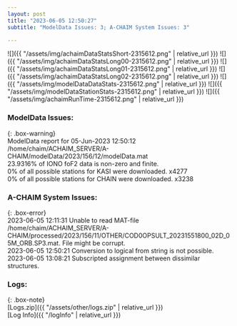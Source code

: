 ```yaml
---
layout: post
title: "2023-06-05 12:50:27"
subtitle: "ModelData Issues: 3; A-CHAIM System Issues: 3"

---
```


![]({{ "/assets/img/achaimDataStatsShort-2315612.png" | relative_url }})
![]({{ "/assets/img/achaimDataStatsLong00-2315612.png" | relative_url }})
![]({{ "/assets/img/achaimDataStatsLong01-2315612.png" | relative_url }})
![]({{ "/assets/img/achaimDataStatsLong02-2315612.png" | relative_url }})
![]({{ "/assets/img/modelDataDataStats-2315612.png" | relative_url }})
![]({{ "/assets/img/modelDataStationStats-2315612.png" | relative_url }})
![]({{ "/assets/img/achaimRunTime-2315612.png" | relative_url }})


### ModelData Issues:  
  
{: .box-warning}  
 ModelData report for 05-Jun-2023 12:50:12   
 /home/chaim/ACHAIM_SERVER/A-CHAIM/modelData/2023/156/12/modelData.mat   
 23.9316% of IONO foF2 data is non-zero and finite.   
 0% of all possible stations for KASI were downloaded. x4277   
 0% of all possible stations for CHAIN were downloaded. x3238   
  
### A-CHAIM System Issues:  
  
{: .box-error}  
2023-06-05 12:11:31 Unable to read MAT-file /home/chaim/ACHAIM_SERVER/A-CHAIM/processed/2023/156/11/OTHER/COD0OPSULT_20231551800_02D_05M_ORB.SP3.mat. File might be corrupt.  
2023-06-05 12:50:21 Conversion to logical from string is not possible.  
2023-06-05 13:08:21 Subscripted assignment between dissimilar structures.  

### Logs:  
  
{: .box-note}  
[Logs.zip]({{ "/assets/other/logs.zip" | relative_url }})  
[Log Info]({{ "/logInfo" | relative_url }})  
